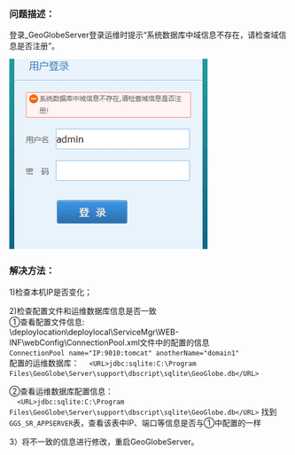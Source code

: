 ### 问题描述： ###

登录_GeoGlobeServer登录运维时提示“系统数据库中域信息不存在，请检查域信息是否注册”。   
     
![](picture/p1.png)

### 解决方法： ###
1)检查本机IP是否变化；   

2)检查配置文件和运维数据库信息是否一致   
①查看配置文件信息:   
  \deploylocation\deploylocal\ServiceMgr\WEB-INF\webConfig\ConnectionPool.xml文件中的配置的信息  
 ` ConnectionPool name="IP:9010:tomcat" anotherName="domain1" `   
配置的运维数据库：
 `  <URL>jdbc:sqlite:C:\Program Files\GeoGlobe\Server\support\dbscript\sqlite\GeoGlobe.db</URL>`  

②查看运维数据库配置信息：  
 `  <URL>jdbc:sqlite:C:\Program Files\GeoGlobe\Server\support\dbscript\sqlite\GeoGlobe.db</URL>`
找到`GGS_SR_APPSERVER`表，查看该表中IP、端口等信息是否与①中配置的一样  

3）将不一致的信息进行修改，重启GeoGlobeServer。  

    